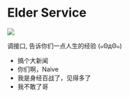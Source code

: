 # Elder Service

<p><a href="https://travis-ci.org/chihongze/eldermob"><img src="https://api.travis-ci.org/chihongze/eldermob.svg"/></a></p>

<p>调接口, 告诉你们一点人生的经验 (๑ΘдΘ๑)</p>

<ul>
  <li>搞个大新闻</li>
  <li>你们啊，Naive</li>
  <li>我是身经百战了，见得多了</li>
  <li>我不敢了哥</li>
</ul>

